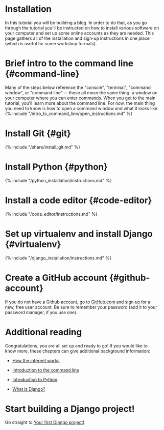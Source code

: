# Installation
In this tutorial you will be building a blog. In order to do that, as you go through the tutorial you'll be instructed on how to install various software on your computer and set up some online accounts as they are needed. This page gathers all of the installation and sign-up instructions in one place (which is useful for some workshop formats).

# Brief intro to the command line {#command-line}
Many of the steps below reference the "console", "terminal", "command window", or "command line" -- these all mean the same thing: a window on your computer where you can enter commands. When you get to the main tutorial, you'll learn more about the command line. For now, the main thing you need to know is how to open a command window and what it looks like:
{% include "/intro_to_command_line/open_instructions.md" %}

# Install Git {#git}
{% include "/share/install_git.md" %}

# Install Python {#python}
{% include "/python_installation/instructions.md" %}

# Install a code editor {#code-editor}
{% include "/code_editor/instructions.md" %}

# Set up virtualenv and install Django {#virtualenv}
{% include "/django_installation/instructions.md" %}

# Create a GitHub account {#github-account}
If you do not have a Github account, go to [GitHub.com](https://www.github.com) and sign up for a new, free user account. Be sure to remember your password (add it to your password manager, if you use one).

# Additional reading

Congratulations, you are all set up and ready to go! If you would like to know more, these chapters can give additional background information:

* [How the internet works](../how_the_internet_works/README.md)

* [Introduction to the command line](../intro_to_command_line/README.md)

* [Introduction to Python](../python_introduction/README.md)

* [What is Django?](../django/README.md)


# Start building a Django project!

Go straight to [Your first Django project!](../django_start_project/README.md).
